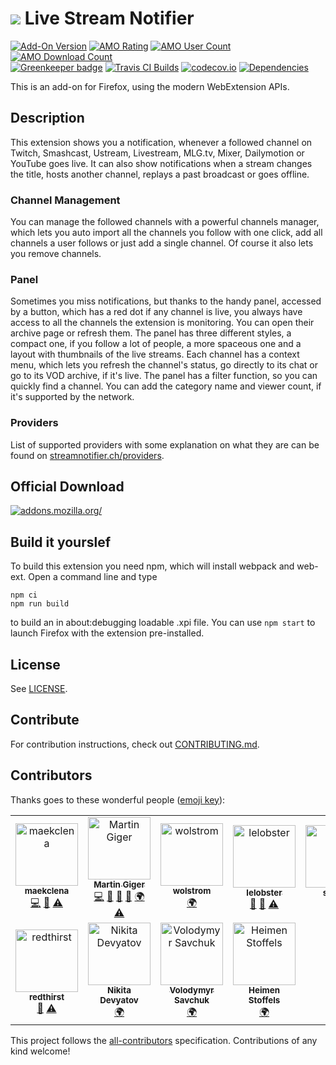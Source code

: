 # ![](webextension/assets/images/icon.svg) Live Stream Notifier

[![Add-On Version](https://img.shields.io/amo/v/justintv-stream-notificatio.svg)](https://addons.mozilla.org/firefox/addon/justintv-stream-notificatio/?src=external-ghversion) [![AMO Rating](https://img.shields.io/amo/stars/justintv-stream-notificatio.svg)](https://addons.mozilla.org/firefox/addon/justintv-stream-notificatio/?src=external-ghrating) [![AMO User Count](https://img.shields.io/amo/users/justintv-stream-notificatio.svg)](https://addons.mozilla.org/firefox/addon/justintv-stream-notificatio/?src=external-ghusers) [![AMO Download Count](https://img.shields.io/amo/d/justintv-stream-notificatio.svg)](https://addons.mozilla.org/firefox/addon/justintv-stream-notificatio/?src=external-ghdownloads)<br>
[![Greenkeeper badge](https://badges.greenkeeper.io/freaktechnik/justintv-stream-notifications.svg)](https://greenkeeper.io/)
[![Travis CI Builds](https://travis-ci.org/freaktechnik/justintv-stream-notifications.svg)](https://travis-ci.org/freaktechnik/justintv-stream-notifications) [![codecov.io](https://codecov.io/github/freaktechnik/justintv-stream-notifications/coverage.svg?branch=master)](https://codecov.io/github/freaktechnik/justintv-stream-notifications?branch=master) [![Dependencies](https://david-dm.org/freaktechnik/justintv-stream-notifications.svg)](https://github.com/freaktechnik/justintv-stream-notifications/network/dependencies)

This is an add-on for Firefox, using the modern WebExtension APIs.

## Description

This extension shows you a notification, whenever a followed channel on Twitch, Smashcast, Ustream, Livestream, MLG.tv, Mixer, Dailymotion or YouTube goes live. It can also show notifications when a stream changes the title, hosts another channel, replays a past broadcast or goes offline.

### Channel Management

You can manage the followed channels with a powerful channels manager, which lets you auto import all the channels you follow with one click, add all channels a user follows or just add a single channel. Of course it also lets you remove channels.

### Panel

Sometimes you miss notifications, but thanks to the handy panel, accessed by a button, which has a red dot if any channel is live, you always have access to all the channels the extension is monitoring. You can open their archive page or refresh them. The panel has three different styles, a compact one, if you follow a lot of people, a more spaceous one and a layout with thumbnails of the live streams. Each channel has a context menu, which lets you refresh the channel's status, go directly to its chat or go to its VOD archive, if it's live. The panel has a filter function, so you can quickly find a channel. You can add the category name and viewer count, if it's supported by the network.

### Providers

List of supported providers with some explanation on what they are can be found on [streamnotifier.ch/providers](https://streamnotifier.ch/providers/).

## Official Download

[![addons.mozilla.org/](https://addons.cdn.mozilla.net/static/img/addons-buttons/AMO-button_2.png)](https://addons.mozilla.org/firefox/addon/justintv-stream-notificatio/?src=external-gh-readme)

## Build it yourslef

To build this extension you need npm, which will install webpack and web-ext. Open a command line and type

```shell
npm ci
npm run build
```

to build an in about:debugging loadable .xpi file. You can use `npm start` to launch Firefox with the extension pre-installed.

## License

See [LICENSE](LICENSE).

## Contribute

For contribution instructions, check out [CONTRIBUTING.md](.github/CONTRIBUTING.md).

## Contributors

Thanks goes to these wonderful people ([emoji key](https://github.com/kentcdodds/all-contributors#emoji-key)):

<!-- ALL-CONTRIBUTORS-LIST:START - Do not remove or modify this section -->
<!-- prettier-ignore -->
<table><tr><td align="center"><a href="https://github.com/maekclena"><img src="https://avatars3.githubusercontent.com/u/7942850?v=4" width="100px;" alt="maekclena"/><br /><sub><b>maekclena</b></sub></a><br /><a href="https://github.com/freaktechnik/justintv-stream-notifications/commits?author=maekclena" title="Code">💻</a> <a href="https://github.com/freaktechnik/justintv-stream-notifications/issues?q=author%3Amaekclena" title="Bug reports">🐛</a> <a href="https://github.com/freaktechnik/justintv-stream-notifications/commits?author=maekclena" title="Tests">⚠️</a></td><td align="center"><a href="https://humanoids.be"><img src="https://avatars0.githubusercontent.com/u/640949?v=4" width="100px;" alt="Martin Giger"/><br /><sub><b>Martin Giger</b></sub></a><br /><a href="https://github.com/freaktechnik/justintv-stream-notifications/commits?author=freaktechnik" title="Code">💻</a> <a href="#blog-freaktechnik" title="Blogposts">📝</a> <a href="#design-freaktechnik" title="Design">🎨</a> <a href="https://github.com/freaktechnik/justintv-stream-notifications/commits?author=freaktechnik" title="Documentation">📖</a> <a href="#translation-freaktechnik" title="Translation">🌍</a> <a href="https://github.com/freaktechnik/justintv-stream-notifications/commits?author=freaktechnik" title="Tests">⚠️</a></td><td align="center"><a href="https://www.transifex.com/user/profile/wolstrom/"><img src="https://secure.gravatar.com/avatar/9a552874c4033ee5658da8351500c0ca?s=100&d=identico" width="100px;" alt="wolstrom"/><br /><sub><b>wolstrom</b></sub></a><br /><a href="#translation-wolstrom" title="Translation">🌍</a></td><td align="center"><a href="https://github.com/LeLobster"><img src="https://avatars1.githubusercontent.com/u/11016915?v=4" width="100px;" alt="lelobster"/><br /><sub><b>lelobster</b></sub></a><br /><a href="https://github.com/freaktechnik/justintv-stream-notifications/issues?q=author%3ALeLobster" title="Bug reports">🐛</a> <a href="#ideas-LeLobster" title="Ideas, Planning, & Feedback">🤔</a> <a href="https://github.com/freaktechnik/justintv-stream-notifications/commits?author=LeLobster" title="Tests">⚠️</a></td><td align="center"><a href="https://github.com/Silergo"><img src="https://avatars1.githubusercontent.com/u/32046715?v=4" width="100px;" alt="silergo"/><br /><sub><b>silergo</b></sub></a><br /><a href="#ideas-Silergo" title="Ideas, Planning, & Feedback">🤔</a></td><td align="center"><a href="https://github.com/adosikas"><img src="https://avatars3.githubusercontent.com/u/3721366?v=4" width="100px;" alt="adosikas"/><br /><sub><b>adosikas</b></sub></a><br /><a href="#ideas-adosikas" title="Ideas, Planning, & Feedback">🤔</a></td><td align="center"><a href="https://github.com/RedSnt"><img src="https://avatars2.githubusercontent.com/u/6242718?v=4" width="100px;" alt="redsnt"/><br /><sub><b>redsnt</b></sub></a><br /><a href="https://github.com/freaktechnik/justintv-stream-notifications/issues?q=author%3ARedSnt" title="Bug reports">🐛</a></td></tr><tr><td align="center"><a href="https://github.com/Redthirst"><img src="https://avatars1.githubusercontent.com/u/9901055?v=4" width="100px;" alt="redthirst"/><br /><sub><b>redthirst</b></sub></a><br /><a href="https://github.com/freaktechnik/justintv-stream-notifications/issues?q=author%3ARedthirst" title="Bug reports">🐛</a> <a href="https://github.com/freaktechnik/justintv-stream-notifications/commits?author=Redthirst" title="Tests">⚠️</a></td><td align="center"><a href="https://vk.com/nikita.devyatov"><img src="https://secure.gravatar.com/avatar/2452b16cb0531512b2eb0cdcd8ecedec?s=100&d=identicon" width="100px;" alt="Nikita Devyatov"/><br /><sub><b>Nikita Devyatov</b></sub></a><br /><a href="#translation-jsutbenq" title="Translation">🌍</a></td><td align="center"><a href="https://www.transifex.com/user/profile/Sappa/"><img src="https://secure.gravatar.com/avatar/55bf08708678aec22d186b4074b719e3?s=100&d=identicon" width="100px;" alt="Volodymyr Savchuk"/><br /><sub><b>Volodymyr Savchuk</b></sub></a><br /><a href="#translation-Sappa" title="Translation">🌍</a></td><td align="center"><a href="https://github.com/Vistaus"><img src="https://avatars1.githubusercontent.com/u/1716229?v=4" width="100px;" alt="Heimen Stoffels"/><br /><sub><b>Heimen Stoffels</b></sub></a><br /><a href="#translation-Vistaus" title="Translation">🌍</a></td></tr></table>
<!-- ALL-CONTRIBUTORS-LIST:END -->

This project follows the [all-contributors](https://github.com/kentcdodds/all-contributors) specification. Contributions of any kind welcome!
